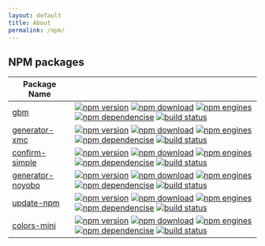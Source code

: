 ```yaml
---
layout: default
title: About
permalink: /npm/
---
```

## NPM packages

|Package Name                                                  |                                                                                                                                                                                                                                                                                                                                                                                                                                                                                                                                                                                                            |
|--------------------------------------------------------------|------------------------------------------------------------------------------------------------------------------------------------------------------------------------------------------------------------------------------------------------------------------------------------------------------------------------------------------------------------------------------------------------------------------------------------------------------------------------------------------------------------------------------------------------------------------------------------------------------------|
|[gbm](https://github.com/noyobo/gbm)                          |[![npm version](http://img.shields.io/npm/v/gbm.svg)](https://www.npmjs.org/package/gbm) [![npm download](http://img.shields.io/npm/dm/gbm.svg)](https://www.npmjs.org/package/gbm) [![npm engines](http://img.shields.io/node/v/gbm.svg)](https://www.npmjs.org/package/gbm) [![npm dependencise](https://david-dm.org/noyobo/gbm.svg)](https://david-dm.org/noyobo/gbm) [![build status](http://img.shields.io/travis/noyobo/gbm.svg)](https://travis-ci.org/noyobo/gbm)                                                                                                                                  |
|[generator-xmc](https://github.com/noyobo/generator-xmc)      |[![npm version](http://img.shields.io/npm/v/generator-xmc.svg)](https://www.npmjs.org/package/generator-xmc) [![npm download](http://img.shields.io/npm/dm/generator-xmc.svg)](https://www.npmjs.org/package/generator-xmc) [![npm engines](http://img.shields.io/node/v/generator-xmc.svg)](https://www.npmjs.org/package/generator-xmc) [![npm dependencise](https://david-dm.org/noyobo/generator-xmc.svg)](https://david-dm.org/noyobo/generator-xmc) [![build status](http://img.shields.io/travis/noyobo/generator-xmc.svg)](https://travis-ci.org/noyobo/generator-xmc)                              |
|[confirm-simple](https://github.com/noyobo/confirm-simple)    |[![npm version](http://img.shields.io/npm/v/confirm-simple.svg)](https://www.npmjs.org/package/confirm-simple) [![npm download](http://img.shields.io/npm/dm/confirm-simple.svg)](https://www.npmjs.org/package/confirm-simple) [![npm engines](http://img.shields.io/node/v/confirm-simple.svg)](https://www.npmjs.org/package/confirm-simple) [![npm dependencise](https://david-dm.org/noyobo/confirm-simple.svg)](https://david-dm.org/noyobo/confirm-simple) [![build status](http://img.shields.io/travis/noyobo/confirm-simple.svg)](https://travis-ci.org/noyobo/confirm-simple)                    |
|[generator-noyobo](https://github.com/noyobo/generator-noyobo)|[![npm version](http://img.shields.io/npm/v/generator-noyobo.svg)](https://www.npmjs.org/package/generator-noyobo) [![npm download](http://img.shields.io/npm/dm/generator-noyobo.svg)](https://www.npmjs.org/package/generator-noyobo) [![npm engines](http://img.shields.io/node/v/generator-noyobo.svg)](https://www.npmjs.org/package/generator-noyobo) [![npm dependencise](https://david-dm.org/noyobo/generator-noyobo.svg)](https://david-dm.org/noyobo/generator-noyobo) [![build status](http://img.shields.io/travis/noyobo/generator-noyobo.svg)](https://travis-ci.org/noyobo/generator-noyobo)|
|[update-npm](https://github.com/noyobo/update-npm)            |[![npm version](http://img.shields.io/npm/v/update-npm.svg)](https://www.npmjs.org/package/update-npm) [![npm download](http://img.shields.io/npm/dm/update-npm.svg)](https://www.npmjs.org/package/update-npm) [![npm engines](http://img.shields.io/node/v/update-npm.svg)](https://www.npmjs.org/package/update-npm) [![npm dependencise](https://david-dm.org/noyobo/update-npm.svg)](https://david-dm.org/noyobo/update-npm) [![build status](http://img.shields.io/travis/noyobo/update-npm.svg)](https://travis-ci.org/noyobo/update-npm)                                                            |
|[colors-mini](https://github.com/noyobo/colors)               |[![npm version](http://img.shields.io/npm/v/colors-mini.svg)](https://www.npmjs.org/package/colors-mini) [![npm download](http://img.shields.io/npm/dm/colors-mini.svg)](https://www.npmjs.org/package/colors-mini) [![npm engines](http://img.shields.io/node/v/colors-mini.svg)](https://www.npmjs.org/package/colors-mini) [![npm dependencise](https://david-dm.org/noyobo/colors.svg)](https://david-dm.org/noyobo/colors) [![build status](http://img.shields.io/travis/noyobo/colors.svg)](https://travis-ci.org/noyobo/colors)                                                                      |

